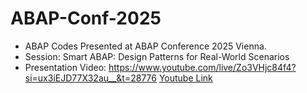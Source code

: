 # ABAP-Conf-2025
* ABAP Codes Presented at ABAP Conference 2025 Vienna.<br/>
* Session: Smart ABAP: Design Patterns for Real-World Scenarios<br/>
* Presentation Video: https://www.youtube.com/live/Zo3VHjc84f4?si=ux3iEJD77X32au__&t=28776
[Youtube Link]([https://www.linkedin.com/in/george-drakos/](https://www.youtube.com/live/Zo3VHjc84f4?si=ux3iEJD77X32au__&t=28776))
